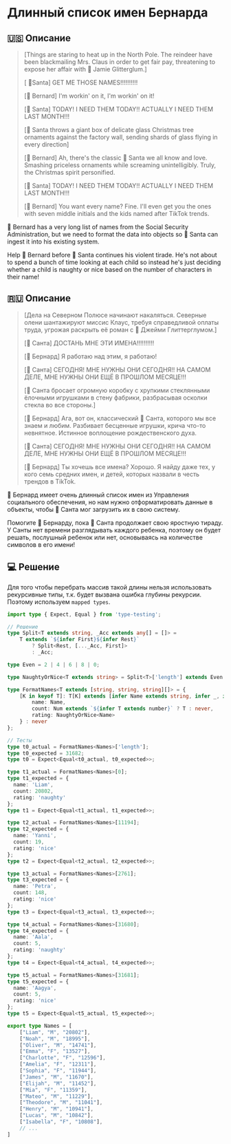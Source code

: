 # Длинный список имен Бернарда

## 🇺🇸 Описание

> [Things are staring to heat up in the North Pole. The reindeer have been blackmailing Mrs. 
> Claus in order to get fair pay, threatening to expose her affair with 🪩 Jamie Glitterglum.]
>
> [ 🎅Santa] GET ME THOSE NAMES!!!!!!!!!!
>
> [🎩 Bernard] I'm workin' on it, I'm workin' on it!
>
> [🎅 Santa] TODAY! I NEED THEM TODAY!! ACTUALLY I NEED THEM LAST MONTH!!!
>
> [🎅 Santa throws a giant box of delicate glass Christmas tree ornaments against the factory wall, 
> sending shards of glass flying in every direction]
>
> [🎩 Bernard] Ah, there's the classic 🎅 Santa we all know and love. Smashing priceless ornaments 
> while screaming unintelligibly. Truly, the Christmas spirit personified.
>
> [🎅 Santa] TODAY! I NEED THEM TODAY!! ACTUALLY I NEED THEM LAST MONTH!!!
>
> [🎩 Bernard] You want every name? Fine. I'll even get you the ones with seven middle 
> initials and the kids named after TikTok trends.

🎩 Bernard has a very long list of names from the Social Security Administration, 
but we need to format the data into objects so 🎅 Santa can ingest it into his existing system.

Help 🎩 Bernard before 🎅 Santa continues his violent tirade. He's not about to spend a bunch of time 
looking at each child so instead he's just deciding whether a child is naughty or nice based on the number 
of characters in their name!

## 🇷🇺 Описание

> [Дела на Северном Полюсе начинают накаляться. Северные олени шантажируют миссис Клаус, 
> требуя справедливой оплаты труда, угрожая раскрыть её роман с 🪩 Джейми Глиттерглумом.]
> 
> [🎅 Санта] ДОСТАНЬ МНЕ ЭТИ ИМЕНА!!!!!!!!!!
>
> [🎩 Бернард] Я работаю над этим, я работаю!
> 
> [🎅 Санта] СЕГОДНЯ! МНЕ НУЖНЫ ОНИ СЕГОДНЯ!! НА САМОМ ДЕЛЕ, МНЕ НУЖНЫ ОНИ ЕЩЁ В ПРОШЛОМ МЕСЯЦЕ!!!
> 
> [🎅 Санта бросает огромную коробку с хрупкими стеклянными ёлочными игрушками в стену фабрики, 
> разбрасывая осколки стекла во все стороны.]
> 
> [🎩 Бернард] Ага, вот он, классический 🎅 Санта, которого мы все знаем и любим. 
> Разбивает бесценные игрушки, крича что-то невнятное. Истинное воплощение рождественского духа.
> 
> [🎅 Санта] СЕГОДНЯ! МНЕ НУЖНЫ ОНИ СЕГОДНЯ!! НА САМОМ ДЕЛЕ, МНЕ НУЖНЫ ОНИ ЕЩЁ В ПРОШЛОМ МЕСЯЦЕ!!!
> 
> [🎩 Бернард] Ты хочешь все имена? Хорошо. Я найду даже тех, у кого семь средних имен, и детей, 
> которых назвали в честь трендов в TikTok.

🎩 Бернард имеет очень длинный список имен из Управления социального обеспечения, но нам нужно отформатировать 
данные в объекты, чтобы 🎅 Санта мог загрузить их в свою систему.

Помогите 🎩 Бернарду, пока 🎅 Санта продолжает свою яростную тираду. У Санты нет времени разглядывать каждого 
ребенка, поэтому он будет решать, послушный ребенок или нет, основываясь на количестве символов в его имени!

## 💻 Решение

Для того чтобы перебрать массив такой длины нельзя использовать рекурсивные типы, т.к. будет вызвана ошибка глубины
рекурсии. Поэтому используем `mapped types`.

```typescript
import type { Expect, Equal } from 'type-testing';

// Решение
type Split<T extends string, _Acc extends any[] = []> =
    T extends `${infer First}${infer Rest}`
        ? Split<Rest, [..._Acc, First]>
        : _Acc;

type Even = 2 | 4 | 6 | 8 | 0;

type NaughtyOrNice<T extends string> = Split<T>['length'] extends Even ? 'naughty' : 'nice';

type FormatNames<T extends [string, string, string][]> = {
    [K in keyof T]: T[K] extends [infer Name extends string, infer _, infer Num] ? {
        name: Name,
        count: Num extends `${infer T extends number}` ? T : never,
        rating: NaughtyOrNice<Name>
    } : never
};

// Тесты
type t0_actual = FormatNames<Names>['length'];
type t0_expected = 31682;
type t0 = Expect<Equal<t0_actual, t0_expected>>;

type t1_actual = FormatNames<Names>[0];
type t1_expected = {
  name: 'Liam',
  count: 20802,
  rating: 'naughty'
};
type t1 = Expect<Equal<t1_actual, t1_expected>>;

type t2_actual = FormatNames<Names>[11194];
type t2_expected = {
  name: 'Yanni',
  count: 19,
  rating: 'nice'
};
type t2 = Expect<Equal<t2_actual, t2_expected>>;

type t3_actual = FormatNames<Names>[2761];
type t3_expected = {
  name: 'Petra',
  count: 148,
  rating: 'nice'
};
type t3 = Expect<Equal<t3_actual, t3_expected>>;

type t4_actual = FormatNames<Names>[31680];
type t4_expected = {
  name: 'Aala',
  count: 5,
  rating: 'naughty'
};
type t4 = Expect<Equal<t4_actual, t4_expected>>;

type t5_actual = FormatNames<Names>[31681];
type t5_expected = {
  name: 'Aagya',
  count: 5,
  rating: 'nice'
};
type t5 = Expect<Equal<t5_actual, t5_expected>>;

export type Names = [
    ["Liam", "M", "20802"],
    ["Noah", "M", "18995"],
    ["Oliver", "M", "14741"],
    ["Emma", "F", "13527"],
    ["Charlotte", "F", "12596"],
    ["Amelia", "F", "12311"],
    ["Sophia", "F", "11944"],
    ["James", "M", "11670"],
    ["Elijah", "M", "11452"],
    ["Mia", "F", "11359"],
    ["Mateo", "M", "11229"],
    ["Theodore", "M", "11041"],
    ["Henry", "M", "10941"],
    ["Lucas", "M", "10842"],
    ["Isabella", "F", "10808"],
    // ...
]
```